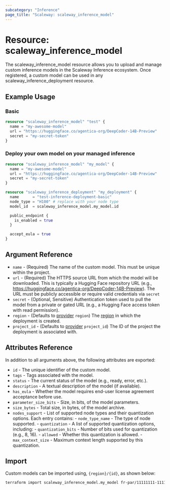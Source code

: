 ```yaml
---
subcategory: "Inference"
page_title: "Scaleway: scaleway_inference_model"
---
```


# Resource: scaleway_inference_model

The scaleway_inference_model resource allows you to upload and manage custom inference models in the Scaleway Inference ecosystem. Once registered, a custom model can be used in any scaleway_inference_deployment resource.

## Example Usage

### Basic

```terraform
resource "scaleway_inference_model" "test" {
  name = "my-awesome-model"
  url = "https://huggingface.co/agentica-org/DeepCoder-14B-Preview"
  secret = "my-secret-token"
}
```

### Deploy your own model on your managed inference

```terraform
resource "scaleway_inference_model" "my_model" {
  name = "my-awesome-model"
  url = "https://huggingface.co/agentica-org/DeepCoder-14B-Preview"
  secret = "my-secret-token"
}

resource "scaleway_inference_deployment" "my_deployment" {
  name      = "test-inference-deployment-basic"
  node_type = "H100" # replace with your node type
  model_id  = scaleway_inference_model.my_model.id

  public_endpoint {
    is_enabled = true
  }

  accept_eula = true
}
```

## Argument Reference

- `name` - (Required) The name of the custom model. This must be unique within the project.
- `url` - (Required) The HTTPS source URL from which the model will be downloaded. This is typically a Hugging Face repository URL (e.g., https://huggingface.co/agentica-org/DeepCoder-14B-Preview). The URL must be publicly accessible or require valid credentials via `secret`
- `secret` - (Optional, Sensitive) Authentication token used to pull the model from a private or gated URL (e.g., a Hugging Face access token with read permission).
- `region` - (Defaults to [provider](../index.md#region) `region`) The [region](../guides/regions_and_zones.md#regions) in which the deployment is created.
- `project_id` - (Defaults to [provider](../index.md#project_id) `project_id`) The ID of the project the deployment is associated with.

## Attributes Reference

In addition to all arguments above, the following attributes are exported:

- `id` - The unique identifier of the custom model.
- `tags` - Tags associated with the model.
- `status` - The current status of the model (e.g., ready, error, etc.).
- `description` - A textual description of the model (if available).
- `has_eula` - Whether the model requires end-user license agreement acceptance before use.
- `parameter_size_bits` - Size, in bits, of the model parameters.
- `size_bytes` - Total size, in bytes, of the model archive.
- `nodes_support` - List of supported node types and their quantization options. Each entry contains:
        - `node_type_name` - The type of node supported.
        - `quantization` - A list of supported quantization options, including:
            - `quantization_bits` -  Number of bits used for quantization (e.g., 8, 16).
            - `allowed` - Whether this quantization is allowed.
            - `max_context_size` - Maximum context length supported by this quantization.

## Import

Custom models can be imported using, `{region}/{id}`, as shown below:

```bash
terraform import scaleway_inference_model.my_model fr-par/11111111-1111-1111-1111-111111111111
```
